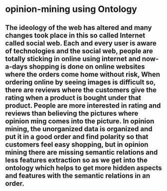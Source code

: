 # opinion-mining using Ontology
## The ideology of the web has altered and many changes took place in this so called Internet called social web. Each and every user is aware of technologies and the social web, people are totally sticking in online using internet and now-a-days shopping is done on online websites where the orders come home without risk, When ordering online by seeing images is difficult so, there are reviews where the customers give the rating when a product is bought under that product. People are more interested in rating and reviews than believing the pictures where opinion ming comes into the picture. In opinion mining, the unorganized data is organized and put it in a good order and find polarity so that customers feel easy shopping, but in opinion mining there are missing semantic relations and less features extraction so as we get into the ontology which helps to get more hidden aspects and features with the semantic relations in an order.
